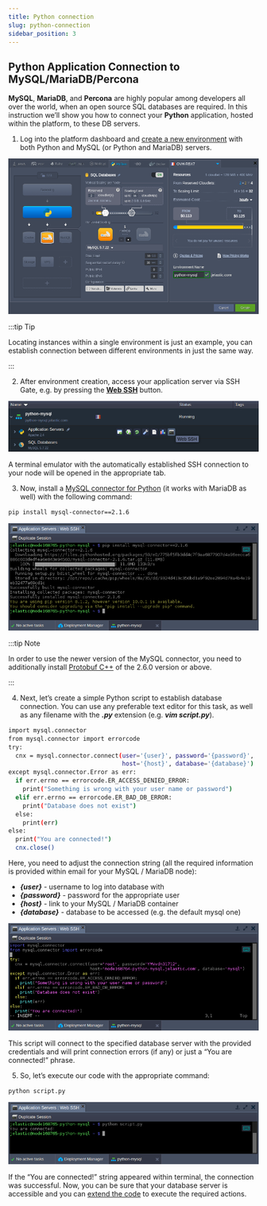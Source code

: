 ```yaml
---
title: Python connection
slug: python-connection
sidebar_position: 3
---
```


## Python Application Connection to MySQL/MariaDB/Percona

**MySQL**, **MariaDB**, and **Percona** are highly popular among developers all over the world, when an open source SQL databases are required. In this instruction we’ll show you how to connect your **Python** application, hosted within the platform, to these DB servers.

1. Log into the platform dashboard and [create a new environment](/docs/EnvironmentManagement/Setting%20Up%20Environment) with both Python and MySQL (or Python and MariaDB) servers.

<div style={{
    display:'flex',
    justifyContent: 'center',
    margin: '0 0 1rem 0'
}}>

![Locale Dropdown](./img/PythonConnection/01-create-python-mysql-environment.png)

</div>

:::tip Tip

Locating instances within a single environment is just an example, you can establish connection between different environments in just the same way.

:::

2. After environment creation, access your application server via SSH Gate, e.g. by pressing the **[Web SSH](/docs/Deployment%20Tools/SSH/SSH%20Access/Web%20SSH#ssh-access-via-web-browser)** button.

<div style={{
    display:'flex',
    justifyContent: 'center',
    margin: '0 0 1rem 0'
}}>

![Locale Dropdown](./img/PythonConnection/02-python-web-ssh-button.png)

</div>

A terminal emulator with the automatically established SSH connection to your node will be opened in the appropriate tab.

3. Now, install a [MySQL connector for Python](https://github.com/sanpingz/mysql-connector) (it works with MariaDB as well) with the following command:

```bash
pip install mysql-connector==2.1.6
```

<div style={{
    display:'flex',
    justifyContent: 'center',
    margin: '0 0 1rem 0'
}}>

![Locale Dropdown](./img/PythonConnection/03-install-python-mysql-connector.png)

</div>

:::tip Note

In order to use the newer version of the MySQL connector, you need to additionally install [Protobuf C++](https://protobuf.dev/downloads/) of the 2.6.0 version or above.

:::

4. Next, let’s create a simple Python script to establish database connection. You can use any preferable text editor for this task, as well as any filename with the **_.py_** extension (e.g. **_vim script.py_**).

```bash
import mysql.connector
from mysql.connector import errorcode
try:
  cnx = mysql.connector.connect(user='{user}', password='{password}',
                                host='{host}', database='{database}')
except mysql.connector.Error as err:
  if err.errno == errorcode.ER_ACCESS_DENIED_ERROR:
    print("Something is wrong with your user name or password")
  elif err.errno == errorcode.ER_BAD_DB_ERROR:
    print("Database does not exist")
  else:
    print(err)
else:
  print("You are connected!")
  cnx.close()
```

Here, you need to adjust the connection string (all the required information is provided within email for your MySQL / MariaDB node):

- **_{user}_** - username to log into database with
- **_{password}_** - password for the appropriate user
- **_{host}_** - link to your MySQL / MariaDB container
- **_{database}_** - database to be accessed (e.g. the default mysql one)

<div style={{
    display:'flex',
    justifyContent: 'center',
    margin: '0 0 1rem 0'
}}>

![Locale Dropdown](./img/PythonConnection/04-python-mysql-connection-code.png)

</div>

This script will connect to the specified database server with the provided credentials and will print connection errors (if any) or just a “You are connected!” phrase.

5. So, let’s execute our code with the appropriate command:

```bash
python script.py
```

<div style={{
    display:'flex',
    justifyContent: 'center',
    margin: '0 0 1rem 0'
}}>

![Locale Dropdown](./img/PythonConnection/05-python-mysql-connection-test.png)

</div>

If the “You are connected!” string appeared within terminal, the connection was successful. Now, you can be sure that your database server is accessible and you can [extend the code](https://dev.mysql.com/doc/connector-python/en/) to execute the required actions.